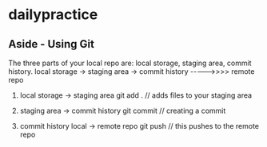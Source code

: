 # dailypractice

## Aside - Using Git

The three parts of your local repo are: local storage, staging area, commit history.
local storage -> staging area -> commit history ----->>>> remote repo

1. local storage -> staging area
git add . // adds files to your staging area

2. staging area -> commit history
git commit // creating a commit

3. commit history local -> remote repo
git push // this pushes to the remote repo
